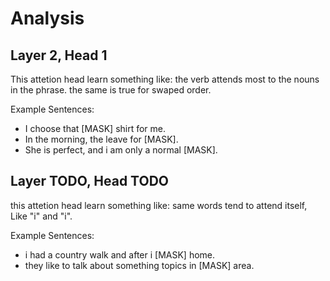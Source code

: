 # Analysis

## Layer 2, Head 1

This attetion head learn something like: the verb attends most to the nouns in the phrase. the same is true for swaped order.

Example Sentences:
- I choose that [MASK] shirt for me.
- In the morning, the leave for [MASK].
- She is perfect, and i am only a normal [MASK].

## Layer TODO, Head TODO

this attetion head learn something like: same words tend to attend itself, Like "i" and "i".

Example Sentences:
- i had a country walk and after i [MASK] home.
- they like to talk about something topics in [MASK] area.

